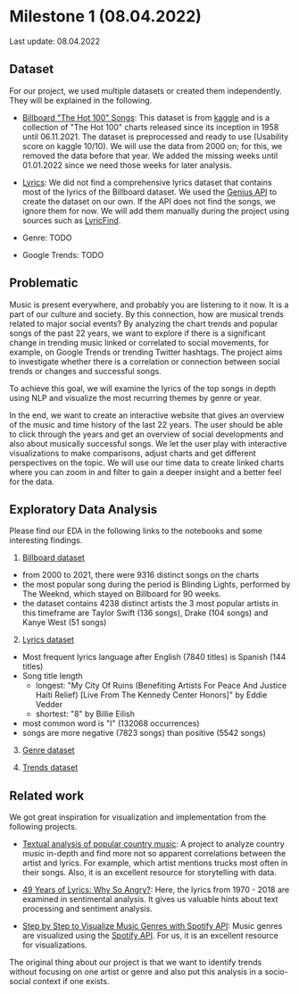 # Milestone 1 (08.04.2022)

Last update: 08.04.2022

## Dataset 
For our project, we used multiple datasets or created them independently. They will be explained in the following.

- [Billboard "The Hot 100" Songs](/data/billboard.csv): This dataset is from [kaggle](https://www.kaggle.com/datasets/dhruvildave/billboard-the-hot-100-songs) and is a collection of "The Hot 100" charts released since its inception in 1958 until 06.11.2021. The dataset is preprocessed and ready to use (Usability score on kaggle 10/10). We will use the data from 2000 on; for this, we removed the data before that year. We added the missing weeks until 01.01.2022 since we need those weeks for later analysis.

-  [Lyrics](/data/lyrics.csv): We did not find a comprehensive lyrics dataset that contains most of the lyrics of the Billboard dataset. We used the [Genius API](https://docs.genius.com/) to create the dataset on our own. If the API does not find the songs, we ignore them for now. We will add them manually during the project using sources such as [LyricFind](https://www.lyricfind.com/). 

- Genre: TODO

- Google Trends: TODO

## Problematic

Music is present everywhere, and probably you are listening to it now. It is a part of our culture and society. By this connection, how are musical trends related to major social events? By analyzing the chart trends and popular songs of the past 22 years, we want to explore if there is a significant change in trending music linked or correlated to social movements, for example, on Google Trends or trending Twitter hashtags. The project aims to investigate whether there is a correlation or connection between social trends or changes and successful songs.

To achieve this goal, we will examine the lyrics of the top songs in depth using NLP and visualize the most recurring themes by genre or year.

In the end, we want to create an interactive website that gives an overview of the music and time history of the last 22 years. The user should be able to click through the years and get an overview of social developments and also about musically successful songs. We let the user play with interactive visualizations to make comparisons, adjust charts and get different perspectives on the topic. We will use our time data to create linked charts where you can zoom in and filter to gain a deeper insight and a better feel for the data.

## Exploratory Data Analysis

Please find our EDA in the following links to the notebooks and some interesting findings. 

1. [Billboard dataset](/eda/billboard.ipynb)
- from 2000 to 2021, there were 9316 distinct songs on the charts 
- the most popular song during the period is Blinding Lights, performed by The Weeknd, which stayed on Billboard for 90 weeks. 
- the dataset contains 4238 distinct artists 
the 3 most popular artists in this timeframe are Taylor Swift (136 songs), Drake (104 songs) and Kanye West (51 songs)

2. [Lyrics dataset](/eda/lyrics.ipynb)
- Most frequent lyrics language after English (7840 titles) is Spanish (144 titles)
- Song title length
    - longest: "My City Of Ruins (Benefiting Artists For Peace And Justice Haiti Relief) [Live From The Kennedy Center Honors]" by Eddie Vedder
    - shortest: "8" by Billie Eilish
- most common word is "I" (132068 occurrences) 
- songs are more negative (7823 songs) than positive (5542 songs)

3. [Genre dataset]()

4. [Trends dataset]()


## Related work

We got great inspiration for visualization and implementation from the following projects.

-  [Textual analysis of popular country music](https://www.johnwmillr.com/trucks-and-beer/): A project to analyze country music in-depth and find more not so apparent correlations between the artist and lyrics. For example, which artist mentions trucks most often in their songs. Also, it is an excellent resource for storytelling with data.

-  [49 Years of Lyrics: Why So Angry?](https://towardsdatascience.com/49-years-of-lyrics-why-so-angry-1adf0a3fa2b4): Here, the lyrics from 1970 - 2018 are examined in sentimental analysis. It gives us valuable hints about text processing and sentiment analysis.

- [Step by Step to Visualize Music Genres with Spotify API](https://towardsdatascience.com/step-by-step-to-visualize-music-genres-with-spotify-api-ce6c273fb827): Music genres are visualized using the [Spotify API](https://developer.spotify.com/documentation/web-api/). For us, it is an excellent resource for visualizations.

The original thing about our project is that we want to identify trends without focusing on one artist or genre and also put this analysis in a socio-social context if one exists.